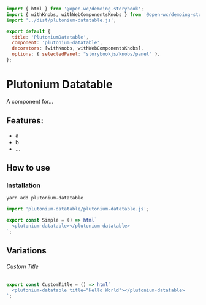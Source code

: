 ```js script
import { html } from '@open-wc/demoing-storybook';
import { withKnobs, withWebComponentsKnobs } from '@open-wc/demoing-storybook';
import '../dist/plutonium-datatable.js';

export default {
  title: 'PlutoniumDatatable',
  component: 'plutonium-datatable',
  decorators: [withKnobs, withWebComponentsKnobs],
  options: { selectedPanel: "storybookjs/knobs/panel" },
};
```

# Plutonium Datatable

A component for...

## Features:

- a
- b
- ...

## How to use

### Installation

```bash
yarn add plutonium-datatable
```

```js
import 'plutonium-datatable/plutonium-datatable.js';
```

```js preview-story
export const Simple = () => html`
  <plutonium-datatable></plutonium-datatable>
`;
```

## Variations

###### Custom Title

```js preview-story
export const CustomTitle = () => html`
  <plutonium-datatable title="Hello World"></plutonium-datatable>
`;
```
